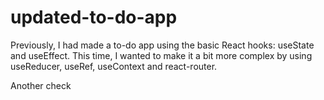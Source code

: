 # updated-to-do-app
Previously, I had made a to-do app using the basic React hooks: useState and useEffect. This time, I wanted to make it a bit more complex by using useReducer, useRef, useContext and react-router.

Another check